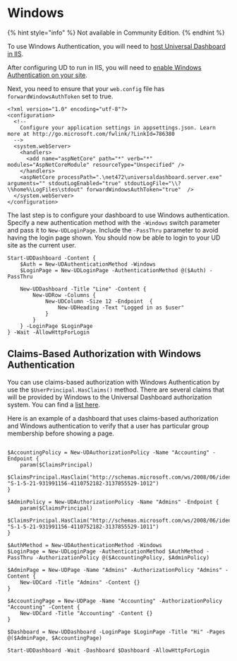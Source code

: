 # Windows

{% hint style="info" %}
Not available in Community Edition.
{% endhint %}

To use Windows Authentication, you will need to [host Universal Dashboard in IIS](/security/running-dashboards/iis.md).

After configuring UD to run in IIS, you will need to [enable Windows Authentication on your site](https://docs.microsoft.com/en-us/aspnet/core/security/authentication/windowsauth?view=aspnetcore-2.2#iis-configuration).

Next, you need to ensure that your `web.config` file has `forwardWindowsAuthToken` set to true.

```text
<?xml version="1.0" encoding="utf-8"?>
<configuration>
  <!--
    Configure your application settings in appsettings.json. Learn more at http://go.microsoft.com/fwlink/?LinkId=786380
  -->
  <system.webServer>
    <handlers>
      <add name="aspNetCore" path="*" verb="*" modules="AspNetCoreModule" resourceType="Unspecified" />
    </handlers>
    <aspNetCore processPath=".\net472\universaldashboard.server.exe" arguments="" stdoutLogEnabled="true" stdoutLogFile="\\?\%home%\LogFiles\stdout" forwardWindowsAuthToken="true"  />
  </system.webServer>
</configuration>
```

The last step is to configure your dashboard to use Windows authentication. Specify a new authentication method with the `-Windows` switch parameter and pass it to `New-UDLoginPage`. Include the `-PassThru` parameter to avoid having the login page shown. You should now be able to login to your UD site as the current user.

```text
Start-UDDashboard -Content {
    $Auth = New-UDAuthenticationMethod -Windows
    $LoginPage = New-UDLoginPage -AuthenticationMethod @($Auth) -PassThru

    New-UDDashboard -Title "Line" -Content { 
        New-UDRow -Columns {
            New-UDColumn -Size 12 -Endpoint  {
                New-UDHeading -Text "Logged in as $user"
            }
        }
    } -LoginPage $LoginPage 
} -Wait -AllowHttpForLogin
```

## Claims-Based Authorization with Windows Authentication 

You can use claims-based authorization with Windows Authentication by use the `$UserPrincipal.HasClaims()` method. There are several claims that will be provided by Windows to the Universal Dashboard authorization system. You can find a [list here](https://docs.microsoft.com/en-us/windows-server/identity/ad-fs/technical-reference/the-role-of-claims). 

Here is an example of a dashboard that uses claims-based authorization and Windows authentication to verify that a user has particular group membership before showing a page. 

```text

$AccountingPolicy = New-UDAuthorizationPolicy -Name "Accounting" -Endpoint {
    param($ClaimsPrincipal)
    $ClaimsPrincipal.HasClaim("http://schemas.microsoft.com/ws/2008/06/identity/claims/groupsid", "S-1-5-21-931991156-4110752182-3137855529-1012") 
}

$AdminPolicy = New-UDAuthorizationPolicy -Name "Admins" -Endpoint {
    param($ClaimsPrincipal)
    $ClaimsPrincipal.HasClaim("http://schemas.microsoft.com/ws/2008/06/identity/claims/groupsid", "S-1-5-21-931991156-4110752182-3137855529-1011")
}

$AuthMethod = New-UDAuthenticationMethod -Windows
$LoginPage = New-UDLoginPage -AuthenticationMethod $AuthMethod -PassThru -AuthorizationPolicy @($AccountingPolicy, $AdminPolicy)

$AdminPage = New-UDPage -Name "Admins" -AuthorizationPolicy "Admins" -Content {
    New-UDCard -Title "Admins" -Content {}
}

$AccountingPage = New-UDPage -Name "Accounting" -AuthorizationPolicy "Accounting" -Content {
    New-UDCard -Title "Accounting" -Content {}
}

$Dashboard = New-UDDashboard -LoginPage $LoginPage -Title "Hi" -Pages @($AdminPage, $AccountingPage)

Start-UDDashboard -Wait -Dashboard $Dashboard -AllowHttpForLogin

```

